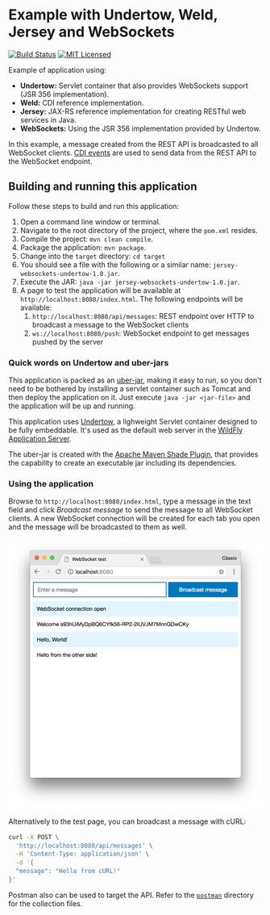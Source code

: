# Example with Undertow, Weld, Jersey and WebSockets

[![Build Status](https://travis-ci.org/cassiomolin/jersey-websockets-undertow.svg?branch=master)](https://travis-ci.org/cassiomolin/jersey-websockets-undertow)
[![MIT Licensed](https://img.shields.io/badge/license-MIT-blue.svg)](https://raw.githubusercontent.com/cassiomolin/jersey-websockets-undertow/master/LICENSE.txt)

Example of application using:

- **Undertow:** Servlet container that also provides WebSockets support (JSR 356 implementation).
- **Weld:** CDI reference implementation.
- **Jersey:** JAX-RS reference implementation for creating RESTful web services in Java.
- **WebSockets:** Using the JSR 356 implementation provided by Undertow.

In this example, a message created from the REST API is broadcasted to all WebSocket clients. [CDI events][] are used to send data from the REST API to the WebSocket endpoint.

## Building and running this application

Follow these steps to build and run this application:

1. Open a command line window or terminal.
1. Navigate to the root directory of the project, where the `pom.xml` resides.
1. Compile the project: `mvn clean compile`.
1. Package the application: `mvn package`.
1. Change into the `target` directory: `cd target`
1. You should see a file with the following or a similar name: `jersey-websockets-undertow-1.0.jar`.
1. Execute the JAR: `java -jar jersey-websockets-undertow-1.0.jar`.
1. A page to test the application will be available at `http://localhost:8080/index.html`. The following endpoints will be available:
   1. `http://localhost:8080/api/messages`: REST endpoint over HTTP to broadcast a message to the WebSocket clients
   1. `ws://localhost:8080/push`: WebSocket endpoint to get messages pushed by the server

### Quick words on Undertow and uber-jars

This application is packed as an [uber-jar](https://stackoverflow.com/q/11947037/1426227), making it easy to run, so you don't need to be bothered by installing a servlet container such as Tomcat and then deploy the application on it. Just execute `java -jar <jar-file>` and the application will be up and running. 

This application uses [Undertow](http://undertow.io/), a lighweight Servlet container designed to be fully embeddable. It's used as the default web server in the [WildFly Application Server](http://wildfly.org/).

The uber-jar is created with the [Apache Maven Shade Plugin](https://maven.apache.org/plugins/maven-shade-plugin/), that provides the capability to create an executable jar including its dependencies.

### Using the application

Browse to `http://localhost:8080/index.html`, type a message in the text field and click _Broadcast message_ to send the message to all WebSocket clients. A new WebSocket connection will be created for each tab you open and the message will be broadcasted to them as well.

<img src="src/main/doc/test page.png" width="650">

Alternatively to the test page, you can broadcast a message with cURL:

```bash
curl -X POST \
  'http://localhost:8080/api/messages' \
  -H 'Content-Type: application/json' \
  -d '{
  "message": "Hello from cURL!"
}'
```

Postman also can be used to target the API. Refer to the [`postman`](src/main/postman) directory for the collection files.

[CDI events]: https://docs.oracle.com/javaee/7/tutorial/cdi-adv005.htm

